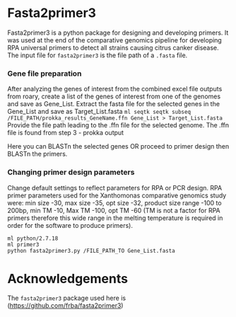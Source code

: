 # Fasta2primer3
Fasta2primer3 is a python package for designing and developing primers. It was used at the end of the comparative genomics pipeline for developing RPA universal primers to detect all strains causing citrus canker disease. The input file for `fasta2primer3` is the file path of a `.fasta` file.

### Gene file preparation
After analyzing the genes of interest from the combined excel file outputs from roary, create a list of the genes of interest from one of the genomes and save as Gene_List.
Extract the fasta file for the selected genes in the Gene_List and save as Target_List.fasta
``
ml seqtk
seqtk subseq /FILE_PATH/prokka_results_GeneName.ffn Gene_List > Target_List.fasta
``
Provide the file path leading to the .ffn file for the selected genome. The .ffn file is found from step 3 - prokka output

Here you can BLASTn the selected genes OR proceed to primer design then BLASTn the primers.

### Changing primer design parameters
Change default settings to reflect parameters for RPA or PCR design. RPA primer parameters used for the Xanthomonas comparative genomics study were: min size -30, max size -35, opt size -32, product size range -100 to 200bp, min TM -10, Max TM -100, opt TM -60 (TM is not a factor for RPA primers therefore this wide range in the melting temperature is required in order for the software to produce primers). 
```
ml python/2.7.18
ml primer3
python fasta2primer3.py /FILE_PATH_TO Gene_List.fasta
```

# Acknowledgements
The `fasta2primer3` package used here is (https://github.com/frba/fasta2primer3)
